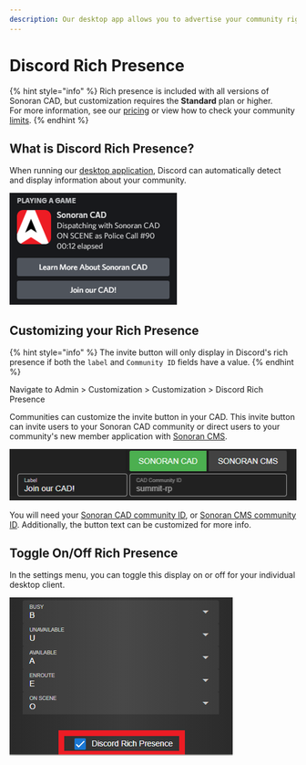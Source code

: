 ```yaml
---
description: Our desktop app allows you to advertise your community right in Discord!
---
```


# Discord Rich Presence

{% hint style="info" %}
Rich presence is included with all versions of Sonoran CAD, but customization requires the **Standard** plan or higher.  
For more information, see our [pricing](../pricing/faq/) or view how to check your community [limits](../tutorials/getting-started/view-your-limits.md).
{% endhint %}

## What is Discord Rich Presence?

When running our [desktop application](../downloads/), Discord can automatically detect and display information about your community.

![Sonoran CAD - Discord Rich Presence](../.gitbook/assets/image%20%28208%29.png)

## Customizing your Rich Presence

{% hint style="info" %}
The invite button will only display in Discord's rich presence if both the `label` and `Community ID` fields have a value.
{% endhint %}

Navigate to Admin &gt; Customization &gt; Customization &gt; Discord Rich Presence

Communities can customize the invite button in your CAD. This invite button can invite users to your Sonoran CAD community or direct users to your community's new member application with [Sonoran CMS](https://info.sonorancms.com/why-choose-sonoran-cms/why-choose-sonoran-cms).

![Sonoran CAD - Customize Discord Rich Presence](../.gitbook/assets/image%20%28210%29.png)

You will need your [Sonoran CAD community ID](../tutorials/getting-started/finding-your-community-id-and-authentication-code.md), or [Sonoran CMS community ID](https://info.sonorancms.com/tutorials/getting-started/view-your-limits). Additionally, the button text can be customized for more info.

## Toggle On/Off Rich Presence

In the settings menu, you can toggle this display on or off for your individual desktop client.

![Sonoran CAD Settings - Disable Discord&apos;s Rich Presence](../.gitbook/assets/image%20%28207%29.png)

